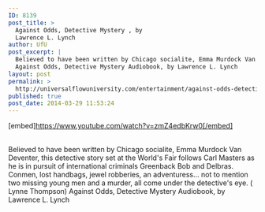 ```yaml
---
ID: 8139
post_title: >
  Against Odds, Detective Mystery , by
  Lawrence L. Lynch
author: UfU
post_excerpt: |
  Believed to have been written by Chicago socialite, Emma Murdock Van Deventer, this detective story set at the World's Fair follows Carl Masters as he is in pursuit of international criminals Greenback Bob and Delbras. Conmen, lost handbags, jewel robberies, an adventuress... not to mention two missing young men and a murder, all come under the detective's eye. ( Lynne Thompson)
  Against Odds, Detective Mystery Audiobook, by Lawrence L. Lynch
layout: post
permalink: >
  http://universalflowuniversity.com/entertainment/against-odds-detective-mystery-by-lawrence-l-lynch/
published: true
post_date: 2014-03-29 11:53:24
---
```

[embed]https://www.youtube.com/watch?v=zmZ4edbKrw0[/embed]</br></br>
<p>Believed to have been written by Chicago socialite, Emma Murdock Van Deventer, this detective story set at the World's Fair follows Carl Masters as he is in pursuit of international criminals Greenback Bob and Delbras. Conmen, lost handbags, jewel robberies, an adventuress... not to mention two missing young men and a murder, all come under the detective's eye. ( Lynne Thompson)
Against Odds, Detective Mystery Audiobook, by Lawrence L. Lynch</p>